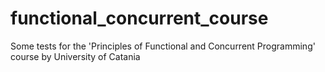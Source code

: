 # functional_concurrent_course
Some tests for the 'Principles of Functional and Concurrent Programming' course by University of Catania
